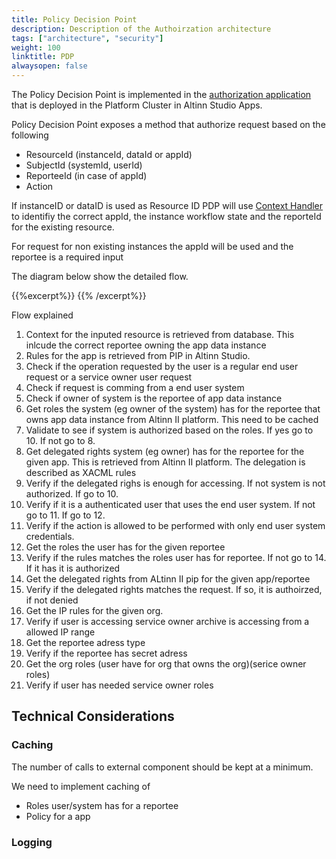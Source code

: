 ```yaml
---
title: Policy Decision Point
description: Description of the Authoirzation architecture
tags: ["architecture", "security"]
weight: 100
linktitle: PDP
alwaysopen: false
---
```

The Policy Decision Point is implemented in the [authorization application](https://github.com/Altinn/altinn-studio/issues/1166) 
that is deployed in the Platform Cluster in Altinn Studio Apps. 

Policy Decision Point exposes a method that authorize request based on the following

- ResourceId (instanceId, dataId or appId)
- SubjectId (systemId, userId)
- ReporteeId (in case of appId)
- Action

If instanceID or dataID is used as Resource ID PDP will use [Context Handler](ContextHandler) to identifiy the correct appId, 
the instance workflow state and the reporteId for the existing resource.

For request for non existing instances the appId will be used and the reportee is a required input

The diagram below show the detailed flow.

{{%excerpt%}}
<object data="/architecture/security/authorization/altinn-studio-apps/PDPFlow.svg" type="image/svg+xml" style="width: 100%;"></object>
{{% /excerpt%}}

Flow explained

1. Context for the inputed resource is retrieved from database. This inlcude the correct reportee owning the app data instance 
2. Rules for the app is retrieved from PIP in Altinn Studio. 
3. Check if the operation requested by the user is a regular end user request or a service owner user request
4. Check if request is comming from a end user system
5. Check if owner of system is the reportee of app data instance
6. Get roles the system (eg owner of the system) has for the reportee that owns app data instance from Altinn II platform. This need to be cached
7. Validate to see if system is authorized based on the roles. If yes go to 10. If not go to 8.
8. Get delegated rights system (eg owner) has for the reportee for the given app. This is retrieved from Altinn II platform. The delegation is described
as XACML rules
9.  Verify if the delegated righs is enough for accessing. If not system is not authorized. If go to 10.
10. Verify if it is a authenticated user that uses the end user system. If not go to 11. If go to 12.
11. Verify if the action is allowed to be performed with only end user system
credentials.
12. Get the roles the user has for the given reportee
13. Verify if the rules matches the roles user has for reportee. If not go to 14. If it has it is authorized
14. Get the delegated rights from ALtinn II pip for the given app/reportee
15. Verify if the delegated rights matches the request. If so, it is authoirzed, if not denied
16. Get the IP rules for the given org. 
17. Verify if user is accessing service owner archive is accessing from
a allowed IP range
18. Get the reportee adress type
19. Verify if the reportee has secret adress
20. Get the org roles (user have for org that owns the org)(serice owner roles)
21. Verify if user has needed service owner roles

## Technical Considerations

### Caching
The number of calls to external component should be kept at a minimum. 

We need to implement caching of
- Roles user/system has for a reportee
- Policy for a app


### Logging






